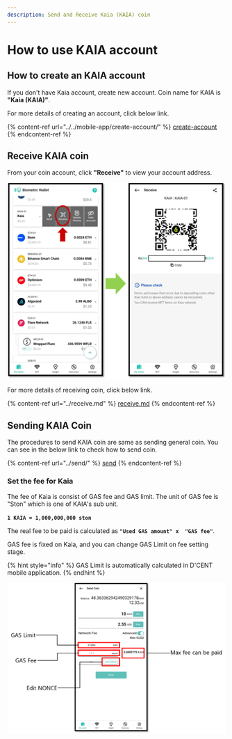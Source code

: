 ```yaml
---
description: Send and Receive Kaia (KAIA) coin
---
```


# How to use KAIA account

## How to create an KAIA account

If you don't have Kaia account, create new account. Coin name for KAIA is **"Kaia (KAIA)"**.

For more details of creating an account, click below link.

{% content-ref url="../../mobile-app/create-account/" %}
[create-account](../../mobile-app/create-account/)
{% endcontent-ref %}

## Receive KAIA coin

From your coin account, click **"Receive"** to view your account address.

<div align="left"><img src="../../.gitbook/assets/카이아-eng01.png" alt="" width="563"></div>

For more details of receiving coin, click below link.

{% content-ref url="../receive.md" %}
[receive.md](../receive.md)
{% endcontent-ref %}

## Sending KAIA Coin

The procedures to send KAIA coin are same as sending general coin. You can see in the below link to check how to send coin.

{% content-ref url="../send/" %}
[send](../send/)
{% endcontent-ref %}

### Set the fee for Kaia

The fee of Kaia is consist of GAS fee and GAS limit. The unit of GAS fee is "Ston" which is one of KAIA's sub unit.

**`1 KAIA = 1,000,000,000 ston`**

The real fee to be paid is calculated as **`"Used GAS amount" x  "GAS fee"`**.

GAS fee is fixed on Kaia, and you can change GAS Limit on fee setting stage.

{% hint style="info" %}
GAS Limit is automatically calculated in D'CENT mobile application.
{% endhint %}

<div align="left"><img src="../../.gitbook/assets/카이아-eng02.png" alt=""></div>
